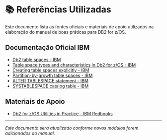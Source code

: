 # 📚 Referências Utilizadas

Este documento lista as fontes oficiais e materiais de apoio utilizados na elaboração do manual de boas práticas para DB2 for z/OS.

## Documentação Oficial IBM

- [Db2 table spaces - IBM](https://www.ibm.com/docs/en/db2-for-zos/12.0.0?topic=structures-db2-table-spaces)
- [Table space types and characteristics in Db2 for z/OS - IBM](https://www.ibm.com/docs/en/db2-for-zos/12?topic=spaces-table-space-types-characteristics-in-db2-zos)
- [Creating table spaces explicitly - IBM](https://www.ibm.com/docs/en/db2-for-zos/12?topic=spaces-creating-table-explicitly)
- [Partition-by-growth table spaces - IBM](https://www.ibm.com/docs/en/db2-for-zos/12?topic=zos-partition-by-growth-table-spaces)
- [ALTER TABLESPACE statement - IBM](https://www.ibm.com/docs/en/db2-for-zos/12?topic=statements-alter-tablespace)
- [SYSTABLESPACE catalog table - IBM](https://www.ibm.com/docs/en/db2-for-zos/13.0.0?topic=tables-systablespace)

## Materiais de Apoio

- [Db2 for z/OS Utilities in Practice - IBM Redbooks](https://www.redbooks.ibm.com/redpapers/pdfs/redp5503.pdf)

---

*Este documento será atualizado conforme novos módulos forem adicionados ao manual.*
